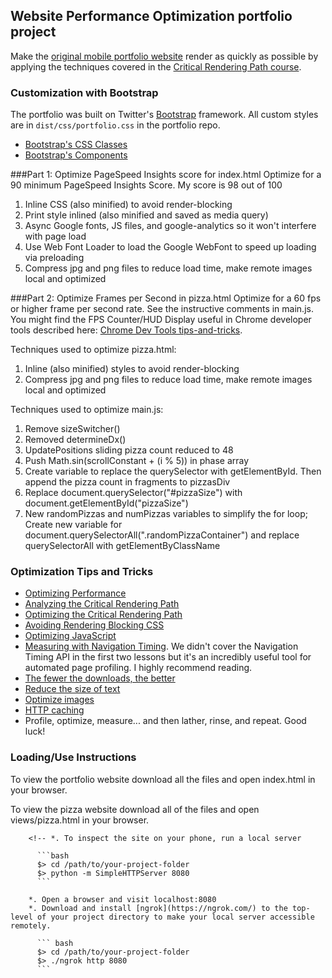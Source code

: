 ## Website Performance Optimization portfolio project

Make the [original mobile portfolio website](https://github.com/udacity/frontend-nanodegree-mobile-portfolio) render as quickly as possible by applying the techniques covered in the [Critical Rendering Path course](https://www.udacity.com/course/ud884).

### Customization with Bootstrap
The portfolio was built on Twitter's <a href="http://getbootstrap.com/">Bootstrap</a> framework. All custom styles are in `dist/css/portfolio.css` in the portfolio repo.

* <a href="http://getbootstrap.com/css/">Bootstrap's CSS Classes</a>
* <a href="http://getbootstrap.com/components/">Bootstrap's Components</a>

###Part 1: Optimize PageSpeed Insights score for index.html
Optimize for a 90 minimum PageSpeed Insights Score. My score is 98 out of 100

1. Inline CSS (also minified) to avoid render-blocking 
2. Print style inlined (also minified and saved as media query)
3. Async Google fonts, JS files, and google-analytics so it won't interfere with page load
4. Use Web Font Loader to load the Google WebFont to speed up loading via preloading
5. Compress jpg and png files to reduce load time, make remote images local and optimized


###Part 2: Optimize Frames per Second in pizza.html
Optimize for a 60 fps or higher frame per second rate. See the instructive comments in main.js. 
You might find the FPS Counter/HUD Display useful in Chrome developer tools described here: [Chrome Dev Tools tips-and-tricks](https://developer.chrome.com/devtools/docs/tips-and-tricks).

Techniques used to optimize pizza.html:
1. Inline (also minified) styles to avoid render-blocking
2. Compress jpg and png files to reduce load time, make remote images local and optimized

Techniques used to optimize main.js:
1. Remove sizeSwitcher() 
2. Removed determineDx()
3. UpdatePositions sliding pizza count reduced to 48
4. Push Math.sin(scrollConstant + (i % 5)) in phase array
5. Create variable to replace the querySelector with getElementById. Then append the pizza count in fragments to pizzasDiv
6. Replace document.querySelector("#pizzaSize") with document.getElementById("pizzaSize")
7. New randomPizzas and numPizzas variables to simplify the for loop; Create new variable for document.querySelectorAll(".randomPizzaContainer") and replace querySelectorAll with getElementByClassName


### Optimization Tips and Tricks
* [Optimizing Performance](https://developers.google.com/web/fundamentals/performance/ "web performance")
* [Analyzing the Critical Rendering Path](https://developers.google.com/web/fundamentals/performance/critical-rendering-path/analyzing-crp.html "analyzing crp")
* [Optimizing the Critical Rendering Path](https://developers.google.com/web/fundamentals/performance/critical-rendering-path/optimizing-critical-rendering-path.html "optimize the crp!")
* [Avoiding Rendering Blocking CSS](https://developers.google.com/web/fundamentals/performance/critical-rendering-path/render-blocking-css.html "render blocking css")
* [Optimizing JavaScript](https://developers.google.com/web/fundamentals/performance/critical-rendering-path/adding-interactivity-with-javascript.html "javascript")
* [Measuring with Navigation Timing](https://developers.google.com/web/fundamentals/performance/critical-rendering-path/measure-crp.html "nav timing api"). We didn't cover the Navigation Timing API in the first two lessons but it's an incredibly useful tool for automated page profiling. I highly recommend reading.
* <a href="https://developers.google.com/web/fundamentals/performance/optimizing-content-efficiency/eliminate-downloads.html">The fewer the downloads, the better</a>
* <a href="https://developers.google.com/web/fundamentals/performance/optimizing-content-efficiency/optimize-encoding-and-transfer.html">Reduce the size of text</a>
* <a href="https://developers.google.com/web/fundamentals/performance/optimizing-content-efficiency/image-optimization.html">Optimize images</a>
* <a href="https://developers.google.com/web/fundamentals/performance/optimizing-content-efficiency/http-caching.html">HTTP caching</a>
* Profile, optimize, measure... and then lather, rinse, and repeat. Good luck!

### Loading/Use Instructions

To view the portfolio website download all the files and open index.html in your browser.

To view the pizza website download all of the files and open views/pizza.html in your browser.

		<!-- *. To inspect the site on your phone, run a local server

		  ```bash
		  $> cd /path/to/your-project-folder
		  $> python -m SimpleHTTPServer 8080
		  ```

		*. Open a browser and visit localhost:8080
		*. Download and install [ngrok](https://ngrok.com/) to the top-level of your project directory to make your local server accessible remotely.

		  ``` bash
		  $> cd /path/to/your-project-folder
		  $> ./ngrok http 8080
		  ```
